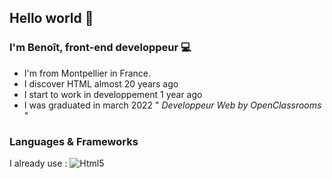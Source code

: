 ## Hello world 👋


### I'm Benoît, front-end developpeur 💻
* I'm from Montpellier in France.
* I discover HTML almost 20 years ago
* I start to work in developpement 1 year ago
* I was graduated in march 2022 " *Developpeur Web by OpenClassrooms* "

### Languages & Frameworks
I already use : 
  ![Html5](https://raw.githubusercontent.com/gilbarbara/logos/e0babf54f7ac9127942111bf177f549b709a60be/logos/html-5.svg)
